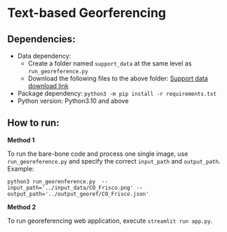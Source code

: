 # Text-based Georferencing

## Dependencies:
* Data dependency:
  - Create a folder named `support_data` at the same level as `run_georeference.py` 
  - Download the following files to the above folder:
   [Support data download link](https://drive.google.com/drive/folders/17eHH1y71tB_WGizi88d2FLB5U8EujniV)
* Package dependency: `python3 -m pip install -r requirements.txt`
* Python version: Python3.10 and above


## How to run:

**Method 1**

To run the bare-bone code and process one single image, use `run_georeference.py` and specify the correct `input_path` and `output_path`. Example:
```
python3 run_georenference.py  --input_path='../input_data/CO_Frisco.png' --output_path='../output_georef/CO_Frisco.json'
```

**Method 2**

To run georeferencing web application, execute `streamlit run app.py`. 
